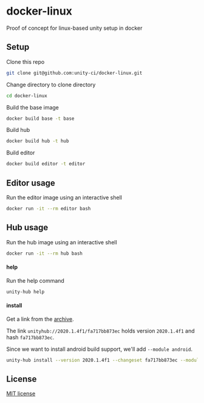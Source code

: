 # docker-linux
Proof of concept for linux-based unity setup in docker

## Setup

Clone this repo

```bash
git clone git@github.com:unity-ci/docker-linux.git 
```

Change directory to clone directory

```bash
cd docker-linux
```

Build the base image

```bash
docker build base -t base
```

Build hub

```bash
docker build hub -t hub
```

Build editor

```bash
docker build editor -t editor
```

## Editor usage

Run the editor image using an interactive shell

```bash
docker run -it --rm editor bash
```

## Hub usage

Run the hub image using an interactive shell

```bash
docker run -it --rm hub bash
```

#### help

Run the help command

```bash
unity-hub help
```

#### install

Get a link from the [archive](https://unity3d.com/get-unity/download/archive).

The link `unityhub://2020.1.4f1/fa717bb873ec` holds version `2020.1.4f1` and hash `fa717bb873ec`.

Since we want to install android build support, we'll add `--module android`.

```bash
unity-hub install --version 2020.1.4f1 --changeset fa717bb873ec --module android
```

## License

[MIT license](./LICENSE)
